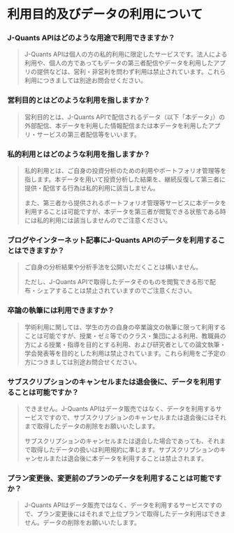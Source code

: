 # 利用目的及びデータの利用について

### J-Quants APIはどのような用途で利用できますか？

> J-Quants APIは個人の方の私的利用に限定したサービスです。法人による利用や、個人の方であってもデータの第三者配信やデータを利用したアプリの提供などは、営利・非営利を問わず利用は禁止されています。これら利用につきましては別途お問合せください。

### 営利目的とはどのような利用を指しますか？

> 営利目的とは、J-Quants APIで配信されるデータ（以下「本データ」）の外部配信、本データを利用した情報配信または本データを利用したアプリ・サービスの第三者配信等をいいます。

### 私的利用とはどのような利用を指しますか？

> 私的利用とは、ご自身の投資分析のための利用やポートフォリオ管理等を指します。本データを用いて投資分析した結果を、継続反復して第三者に提供・配信する行為は私的利用に該当しません。
>
> また、第三者から提供されるポートフォリオ管理等サービスに本データを利用することは可能ですが、本データを第三者が閲覧できる状態である時には私的利用には該当しませんのでご注意ください。

### ブログやインターネット記事にJ-Quants APIのデータを利用することはできますか？

> ご自身の分析結果や分析手法を公開いただくことは構いません。
>
> ただし、J-Quants APIで取得したデータそのものを閲覧できる形で配布・シェアすることは禁止されていますのでご注意ください。

### 卒論の執筆には利用できますか？

> 学術利用に関しては、学生の方の自身の卒業論文の執筆に限って利用することは可能ですが、授業・ゼミ等でのクラス・集団による利用、教職員の方による授業・指導を目的とする利用、および研究者としての論文執筆・学会発表等を目的とした利用は禁止されています。これら利用をご予定の方につきましては別途お問合せください。

### サブスクリプションのキャンセルまたは退会後に、データを利用することは可能ですか？

> できません。J-Quants APIはデータ販売ではなく、データを利用するサービスですので、サブスクリプションのキャンセルまたは退会後にはそれまで取得したデータの削除をお願いいたします。
>
> サブスクリプションのキャンセルまたは退会した場合であっても、それまで取得したデータの扱いは利用規約に準じます。サブスクリプションのキャンセルまたは退会後に本データを利用することは禁止されます。

### プラン変更後、変更前のプランのデータを利用することは可能ですか？

> J-Quants APIはデータ販売ではなく、データを利用するサービスですので、プラン変更後にはそれまで上位プランで取得したデータ利用はできません。データの削除をお願いいたします。
